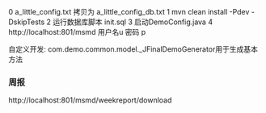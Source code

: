 0 a_little_config.txt 拷贝为 a_little_config_db.txt
1 mvn clean install -Pdev -DskipTests
2 运行数据库脚本 init.sql
3 启动DemoConfig.java
4 http://localhost:801/msmd  用户名u 密码 p


自定义开发: com.demo.common.model._JFinalDemoGenerator用于生成基本方法


### 周报
http://localhost:801/msmd/weekreport/download
